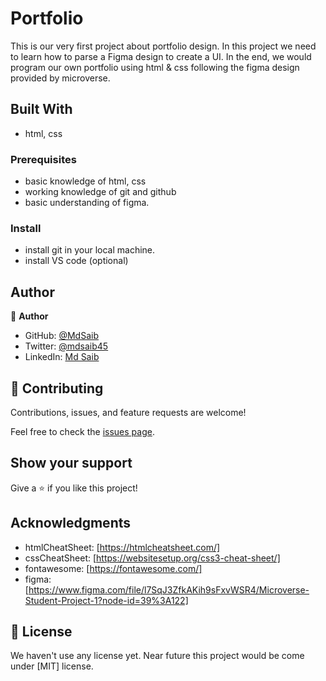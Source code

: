 # Portfolio

 This is our very first project about portfolio design. In this project we need to learn  how to parse a Figma design to create a UI. In the end, we would program our own portfolio using html & css following the figma design provided by microverse. 



## Built With

- html, css


### Prerequisites
- basic knowledge of html, css
- working knowledge of git and github
- basic understanding of figma.



### Install
- install git in your local machine.
- install VS code (optional)



## Author

👤 **Author**

- GitHub: [@MdSaib](https://github.com/MdSaib)
- Twitter: [@mdsaib45](https://twitter.com/mdsaib45)
- LinkedIn: [Md Saib](https://linkedin.com/in/mdsaib)


## 🤝 Contributing

Contributions, issues, and feature requests are welcome!

Feel free to check the [issues page](https://github.com/MdSaib/helloMicroverse/issues).

## Show your support

Give a ⭐️ if you like this project!

## Acknowledgments

- htmlCheatSheet: [https://htmlcheatsheet.com/]
- cssCheatSheet: [https://websitesetup.org/css3-cheat-sheet/]
- fontawesome: [https://fontawesome.com/]
- figma: [https://www.figma.com/file/l7SqJ3ZfkAKih9sFxvWSR4/Microverse-Student-Project-1?node-id=39%3A122]

## 📝 License

We haven't use any license yet. Near future this project would be come under [MIT] license.